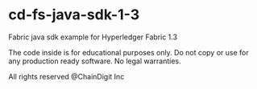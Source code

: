 # cd-fs-java-sdk-1-3
Fabric java sdk example for Hyperledger Fabric 1.3

The code inside is for educational purposes only. Do not copy or use for any production ready software. No legal warranties.

All rights reserved @ChainDigit Inc
